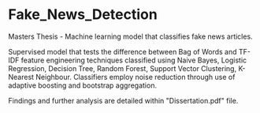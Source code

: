 # Fake_News_Detection
Masters Thesis - Machine learning model that classifies fake news articles. 

Supervised model that tests the difference between Bag of Words and TF-IDF feature engineering techniques classified using Naive Bayes, Logistic Regression, Decision Tree, Random Forest, Support Vector Clustering, K-Nearest Neighbour. Classifiers employ noise reduction through use of adaptive boosting and bootstrap aggregation. 

Findings and further analysis are detailed within "Dissertation.pdf" file. 
